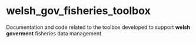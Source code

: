 # welsh_gov_fisheries_toolbox
Documentation and code related to the toolbox developed to support **welsh goverment** fisheries data management
